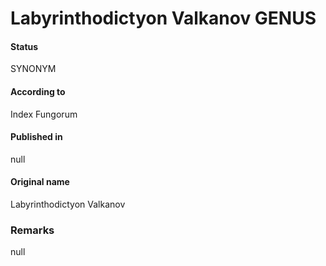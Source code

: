 Labyrinthodictyon Valkanov GENUS
=======

#### Status
SYNONYM

#### According to
Index Fungorum

#### Published in
null

#### Original name
Labyrinthodictyon Valkanov

### Remarks
null